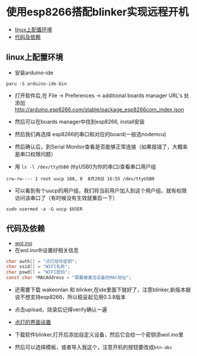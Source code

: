 # 使用esp8266搭配blinker实现远程开机

<!-- vim-markdown-toc GFM -->

* [linux上配置环境](#linux上配置环境)
* [代码及依赖](#代码及依赖)

<!-- vim-markdown-toc -->

## linux上配置环境

- 安装arduino-ide
```shell
paru -S arduino-ide-bin
```

- 打开软件后,在 File -> Preferences -> additional boards manager URL's 处添加 http://arduino.esp8266.com/stable/package_esp8266com_index.json

- 然后可以在boards manager中找到esp8266, install安装

- 然后我们再选择 esp8266的串口和对应的board(一般选nodemcu)

- 然后确认后，到Serial Monitor查看是否能够正常连接（如果报错了，大概率是串口权限问题）

- 用 `ls -l /dev/ttyUSB0` (ttyUSB0为你的串口)查看串口用户组
```shell
crw-rw---- 1 root uucp 188, 0  8月20日 16:55 /dev/ttyUSB0
```
- 可以看到有个uucp的用户组，我们将当前用户加入到这个用户组，就有权限访问该串口了（有时候没有生效就重启一下）
```shell
sudo usermod -a -G uucp $USER
```

## 代码及依赖

- [wol.ino](./wol.ino)
- 在wol.ino中设置好相关信息
```c
char auth[] = "点灯给你密钥";
char ssid[] = "WIFI名称";
char pswd[] = "WIFI密码";
const char *MACAddress = "需要被激活设备的MAC地址";
```
- 还需要下载 wakeonlan 和 blinker,在ide里面下就好了，注意blinker,新版本据说不想支持esp8266，所以稳妥起见用0.3.8版本
- 点击upload，烧录后记得verify确认一遍

- [点灯的界面设置](./blinker.txt)
- 下载软件blinker,打开后添加自定义设备，然后它会给一个密钥添wol.ino里
- 然后可以选择模板，或者导入我这个，注意开机的按钮要改成`btn-abc`
